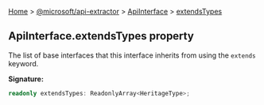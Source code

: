 [Home](./index) &gt; [@microsoft/api-extractor](./api-extractor.md) &gt; [ApiInterface](./api-extractor.apiinterface.md) &gt; [extendsTypes](./api-extractor.apiinterface.extendstypes.md)

## ApiInterface.extendsTypes property

The list of base interfaces that this interface inherits from using the `extends` keyword.

<b>Signature:</b>

```typescript
readonly extendsTypes: ReadonlyArray<HeritageType>;
```
